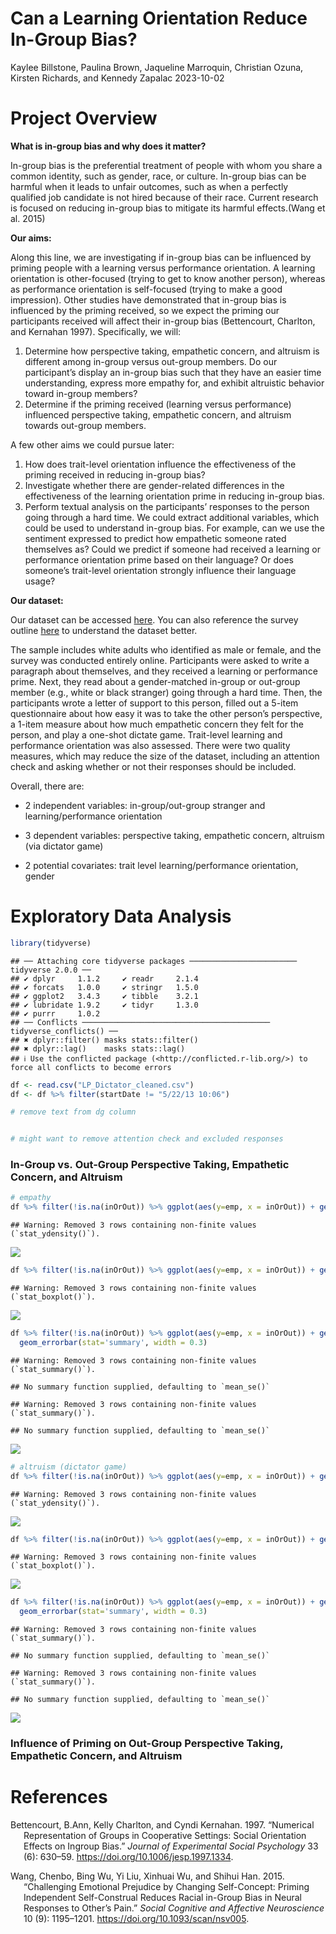 Can a Learning Orientation Reduce In-Group Bias?
================
Kaylee Billstone, Paulina Brown, Jaqueline Marroquin, Christian Ozuna,
Kirsten Richards, and Kennedy Zapalac
2023-10-02

# Project Overview

**What is in-group bias and why does it matter?**

In-group bias is the preferential treatment of people with whom you
share a common identity, such as gender, race, or culture. In-group bias
can be harmful when it leads to unfair outcomes, such as when a
perfectly qualified job candidate is not hired because of their race.
Current research is focused on reducing in-group bias to mitigate its
harmful effects.(Wang et al. 2015)

**Our aims:**

Along this line, we are investigating if in-group bias can be influenced
by priming people with a learning versus performance orientation. A
learning orientation is other-focused (trying to get to know another
person), whereas as performance orientation is self-focused (trying to
make a good impression). Other studies have demonstrated that in-group
bias is influenced by the priming received, so we expect the priming our
participants received will affect their in-group bias (Bettencourt,
Charlton, and Kernahan 1997). Specifically, we will:

1.  Determine how perspective taking, empathetic concern, and altruism
    is different among in-group versus out-group members. Do our
    participant’s display an in-group bias such that they have an easier
    time understanding, express more empathy for, and exhibit altruistic
    behavior toward in-group members?
2.  Determine if the priming received (learning versus performance)
    influenced perspective taking, empathetic concern, and altruism
    towards out-group members.

A few other aims we could pursue later:

1.  How does trait-level orientation influence the effectiveness of the
    priming received in reducing in-group bias?
2.  Investigate whether there are gender-related differences in the
    effectiveness of the learning orientation prime in reducing in-group
    bias.
3.  Perform textual analysis on the participants’ responses to the
    person going through a hard time. We could extract additional
    variables, which could be used to understand in-group bias. For
    example, can we use the sentiment expressed to predict how
    empathetic someone rated themselves as? Could we predict if someone
    had received a learning or performance orientation prime based on
    their language? Or does someone’s trait-level orientation strongly
    influence their language usage?

**Our dataset:**

Our dataset can be accessed
[here](https://github.com/kzapalac/SDS322E_project/blob/main/LP_Dictator.csv).
You can also reference the survey outline
[here](https://github.com/kzapalac/SDS322E_project/blob/main/LP_Dictator.pdf)
to understand the dataset better.

The sample includes white adults who identified as male or female, and
the survey was conducted entirely online. Participants were asked to
write a paragraph about themselves, and they received a learning or
performance prime. Next, they read about a gender-matched in-group or
out-group member (e.g., white or black stranger) going through a hard
time. Then, the participants wrote a letter of support to this person,
filled out a 5-item questionnaire about how easy it was to take the
other person’s perspective, a 1-item measure about how much empathetic
concern they felt for the person, and play a one-shot dictate game.
Trait-level learning and performance orientation was also assessed.
There were two quality measures, which may reduce the size of the
dataset, including an attention check and asking whether or not their
responses should be included.

Overall, there are:

- 2 independent variables: in-group/out-group stranger and
  learning/performance orientation

- 3 dependent variables: perspective taking, empathetic concern,
  altruism (via dictator game)

- 2 potential covariates: trait level learning/performance orientation,
  gender

# Exploratory Data Analysis

``` r
library(tidyverse)
```

    ## ── Attaching core tidyverse packages ──────────────────────── tidyverse 2.0.0 ──
    ## ✔ dplyr     1.1.2     ✔ readr     2.1.4
    ## ✔ forcats   1.0.0     ✔ stringr   1.5.0
    ## ✔ ggplot2   3.4.3     ✔ tibble    3.2.1
    ## ✔ lubridate 1.9.2     ✔ tidyr     1.3.0
    ## ✔ purrr     1.0.2     
    ## ── Conflicts ────────────────────────────────────────── tidyverse_conflicts() ──
    ## ✖ dplyr::filter() masks stats::filter()
    ## ✖ dplyr::lag()    masks stats::lag()
    ## ℹ Use the conflicted package (<http://conflicted.r-lib.org/>) to force all conflicts to become errors

``` r
df <- read.csv("LP_Dictator_cleaned.csv")
df <- df %>% filter(startDate != "5/22/13 10:06")

# remove text from dg column


# might want to remove attention check and excluded responses
```

### In-Group vs. Out-Group Perspective Taking, Empathetic Concern, and Altruism

``` r
# empathy
df %>% filter(!is.na(inOrOut)) %>% ggplot(aes(y=emp, x = inOrOut)) + geom_violin()
```

    ## Warning: Removed 3 rows containing non-finite values (`stat_ydensity()`).

![](readme_files/figure-gfm/unnamed-chunk-1-1.png)<!-- -->

``` r
df %>% filter(!is.na(inOrOut)) %>% ggplot(aes(y=emp, x = inOrOut)) + geom_boxplot()
```

    ## Warning: Removed 3 rows containing non-finite values (`stat_boxplot()`).

![](readme_files/figure-gfm/unnamed-chunk-1-2.png)<!-- -->

``` r
df %>% filter(!is.na(inOrOut)) %>% ggplot(aes(y=emp, x = inOrOut)) + geom_bar(stat='summary') +
  geom_errorbar(stat='summary', width = 0.3)
```

    ## Warning: Removed 3 rows containing non-finite values (`stat_summary()`).

    ## No summary function supplied, defaulting to `mean_se()`

    ## Warning: Removed 3 rows containing non-finite values (`stat_summary()`).

    ## No summary function supplied, defaulting to `mean_se()`

![](readme_files/figure-gfm/unnamed-chunk-1-3.png)<!-- -->

``` r
# altruism (dictator game) 
df %>% filter(!is.na(inOrOut)) %>% ggplot(aes(y=emp, x = inOrOut)) + geom_violin()
```

    ## Warning: Removed 3 rows containing non-finite values (`stat_ydensity()`).

![](readme_files/figure-gfm/unnamed-chunk-1-4.png)<!-- -->

``` r
df %>% filter(!is.na(inOrOut)) %>% ggplot(aes(y=emp, x = inOrOut)) + geom_boxplot()
```

    ## Warning: Removed 3 rows containing non-finite values (`stat_boxplot()`).

![](readme_files/figure-gfm/unnamed-chunk-1-5.png)<!-- -->

``` r
df %>% filter(!is.na(inOrOut)) %>% ggplot(aes(y=emp, x = inOrOut)) + geom_bar(stat='summary') +
  geom_errorbar(stat='summary', width = 0.3)
```

    ## Warning: Removed 3 rows containing non-finite values (`stat_summary()`).

    ## No summary function supplied, defaulting to `mean_se()`

    ## Warning: Removed 3 rows containing non-finite values (`stat_summary()`).

    ## No summary function supplied, defaulting to `mean_se()`

![](readme_files/figure-gfm/unnamed-chunk-1-6.png)<!-- -->

### Influence of Priming on Out-Group Perspective Taking, Empathetic Concern, and Altruism

# References

<div id="refs" class="references csl-bib-body hanging-indent">

<div id="ref-bettencourt1997" class="csl-entry">

Bettencourt, B.Ann, Kelly Charlton, and Cyndi Kernahan. 1997. “Numerical
Representation of Groups in Cooperative Settings: Social Orientation
Effects on Ingroup Bias.” *Journal of Experimental Social Psychology* 33
(6): 630–59. <https://doi.org/10.1006/jesp.1997.1334>.

</div>

<div id="ref-wang2015" class="csl-entry">

Wang, Chenbo, Bing Wu, Yi Liu, Xinhuai Wu, and Shihui Han. 2015.
“Challenging Emotional Prejudice by Changing Self-Concept: Priming
Independent Self-Construal Reduces Racial in-Group Bias in Neural
Responses to Other’s Pain.” *Social Cognitive and Affective
Neuroscience* 10 (9): 1195–1201. <https://doi.org/10.1093/scan/nsv005>.

</div>

</div>
